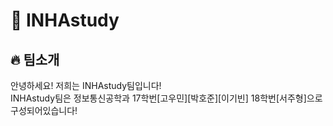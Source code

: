 # 📘 INHAstudy
## 🔥 팀소개
안녕하세요! 저희는 INHAstudy팀입니다!  
INHAstudy팀은 정보통신공학과 17학번[고우민][박호준][이기빈] 18학번[서주형]으로 구성되어있습니다!
